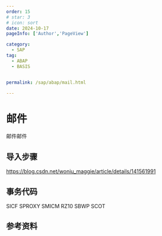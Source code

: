 ```yaml
---
order: 15
# star: 3
# icon: sort
date: 2024-10-17
pageInfo: ['Author','PageView']

category:
  - SAP
tag:
  - ABAP
  - BASIS


permalink: /sap/abap/mail.html

---
```



# 邮件
<!-- more -->
邮件邮件

## 导入步骤
https://blog.csdn.net/woniu_maggie/article/details/141561991

## 事务代码
SICF
SPROXY
SMICM
RZ10
SBWP
SCOT

## 参考资料
